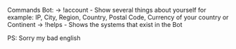 Commands Bot: 
-> !account - Show several things about yourself for example: IP, City, Region, Country, Postal Code, Currency of your country or Continent
-> !helps - Shows the systems that exist in the Bot

PS: Sorry my bad english
